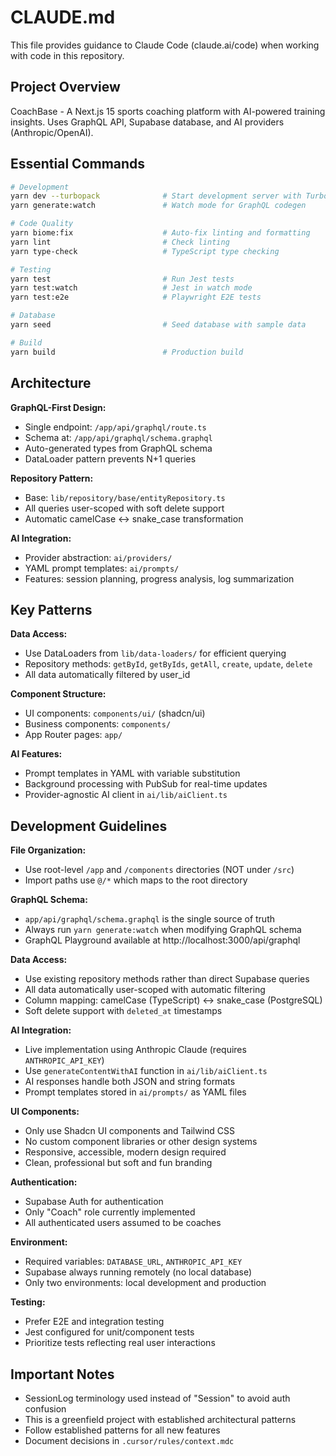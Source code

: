 # CLAUDE.md

This file provides guidance to Claude Code (claude.ai/code) when working with code in this repository.

## Project Overview

CoachBase - A Next.js 15 sports coaching platform with AI-powered training insights. Uses GraphQL API, Supabase database, and AI providers (Anthropic/OpenAI).

## Essential Commands

```bash
# Development
yarn dev --turbopack              # Start development server with Turbopack
yarn generate:watch               # Watch mode for GraphQL codegen

# Code Quality
yarn biome:fix                    # Auto-fix linting and formatting
yarn lint                         # Check linting
yarn type-check                   # TypeScript type checking

# Testing
yarn test                         # Run Jest tests
yarn test:watch                   # Jest in watch mode
yarn test:e2e                     # Playwright E2E tests

# Database
yarn seed                         # Seed database with sample data

# Build
yarn build                        # Production build
```

## Architecture

**GraphQL-First Design:**
- Single endpoint: `/app/api/graphql/route.ts`
- Schema at: `/app/api/graphql/schema.graphql`
- Auto-generated types from GraphQL schema
- DataLoader pattern prevents N+1 queries

**Repository Pattern:**
- Base: `lib/repository/base/entityRepository.ts`
- All queries user-scoped with soft delete support
- Automatic camelCase ↔ snake_case transformation

**AI Integration:**
- Provider abstraction: `ai/providers/`
- YAML prompt templates: `ai/prompts/`
- Features: session planning, progress analysis, log summarization

## Key Patterns

**Data Access:**
- Use DataLoaders from `lib/data-loaders/` for efficient querying
- Repository methods: `getById`, `getByIds`, `getAll`, `create`, `update`, `delete`
- All data automatically filtered by user_id

**Component Structure:**
- UI components: `components/ui/` (shadcn/ui)
- Business components: `components/`
- App Router pages: `app/`

**AI Features:**
- Prompt templates in YAML with variable substitution
- Background processing with PubSub for real-time updates
- Provider-agnostic AI client in `ai/lib/aiClient.ts`

## Development Guidelines

**File Organization:**
- Use root-level `/app` and `/components` directories (NOT under `/src`)
- Import paths use `@/*` which maps to the root directory

**GraphQL Schema:**
- `app/api/graphql/schema.graphql` is the single source of truth
- Always run `yarn generate:watch` when modifying GraphQL schema
- GraphQL Playground available at http://localhost:3000/api/graphql

**Data Access:**
- Use existing repository methods rather than direct Supabase queries
- All data automatically user-scoped with automatic filtering
- Column mapping: camelCase (TypeScript) ↔ snake_case (PostgreSQL)
- Soft delete support with `deleted_at` timestamps

**AI Integration:**
- Live implementation using Anthropic Claude (requires `ANTHROPIC_API_KEY`)
- Use `generateContentWithAI` function in `ai/lib/aiClient.ts`
- AI responses handle both JSON and string formats
- Prompt templates stored in `ai/prompts/` as YAML files

**UI Components:**
- Only use Shadcn UI components and Tailwind CSS
- No custom component libraries or other design systems
- Responsive, accessible, modern design required
- Clean, professional but soft and fun branding

**Authentication:**
- Supabase Auth for authentication
- Only "Coach" role currently implemented
- All authenticated users assumed to be coaches

**Environment:**
- Required variables: `DATABASE_URL`, `ANTHROPIC_API_KEY`
- Supabase always running remotely (no local database)
- Only two environments: local development and production

**Testing:**
- Prefer E2E and integration testing
- Jest configured for unit/component tests
- Prioritize tests reflecting real user interactions

## Important Notes

- SessionLog terminology used instead of "Session" to avoid auth confusion
- This is a greenfield project with established architectural patterns
- Follow established patterns for all new features
- Document decisions in `.cursor/rules/context.mdc`